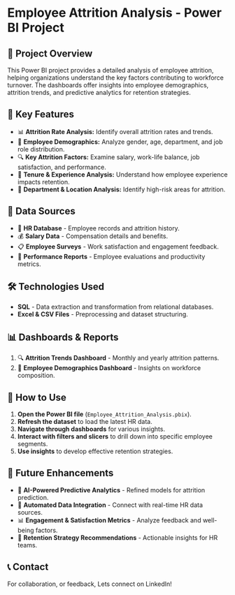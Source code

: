 # Employee Attrition Analysis - Power BI Project

## 🚀 Project Overview
This Power BI project provides a detailed analysis of employee attrition, helping organizations understand the key factors contributing to workforce turnover. The dashboards offer insights into employee demographics, attrition trends, and predictive analytics for retention strategies.

## 🌟 Key Features
- 📊 **Attrition Rate Analysis:** Identify overall attrition rates and trends.
- 👥 **Employee Demographics:** Analyze gender, age, department, and job role distribution.
- 🔍 **Key Attrition Factors:** Examine salary, work-life balance, job satisfaction, and performance.
- 📅 **Tenure & Experience Analysis:** Understand how employee experience impacts retention.
- 🏢 **Department & Location Analysis:** Identify high-risk areas for attrition.

## 📂 Data Sources
- 🏢 **HR Database** - Employee records and attrition history.
- 💰 **Salary Data** - Compensation details and benefits.
- 📋 **Employee Surveys** - Work satisfaction and engagement feedback.
- 📅 **Performance Reports** - Employee evaluations and productivity metrics.

## 🛠 Technologies Used
- **SQL** - Data extraction and transformation from relational databases.
- **Excel & CSV Files** - Preprocessing and dataset structuring.

## 📊 Dashboards & Reports
1. 🔍 **Attrition Trends Dashboard** - Monthly and yearly attrition patterns.
2. 👤 **Employee Demographics Dashboard** - Insights on workforce composition.

## 🚀 How to Use
1. **Open the Power BI file** (`Employee_Attrition_Analysis.pbix`).
2. **Refresh the dataset** to load the latest HR data.
3. **Navigate through dashboards** for various insights.
4. **Interact with filters and slicers** to drill down into specific employee segments.
5. **Use insights** to develop effective retention strategies.

## 🔮 Future Enhancements
- 🧠 **AI-Powered Predictive Analytics** - Refined models for attrition prediction.
- 🔄 **Automated Data Integration** - Connect with real-time HR data sources.
- 📊 **Engagement & Satisfaction Metrics** - Analyze feedback and well-being factors.
- 📢 **Retention Strategy Recommendations** - Actionable insights for HR teams.

## 📞 Contact
For collaboration, or feedback, Lets connect on LinkedIn!

